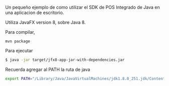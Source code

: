 Un pequeño ejemplo de como utilizar el SDK de POS Integrado de Java en una aplicacion de escritorio.

Utiliza JavaFX version 8, sobre Java 8.

Para compilar, 

```maven
mvn package
```

Para ejecutar

```sh
$ java -jar target/jfx8-app-jar-with-dependencies.jar
```


Recuerda agregar al PATH la ruta de java

```sh
export PATH="/Library/Java/JavaVirtualMachines/jdk1.8.0_251.jdk/Contents/Home/bin:$PATH"
```

